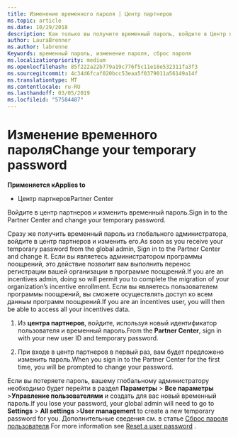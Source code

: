 ```yaml
---
title: Изменение временного пароля | Центр партнеров
ms.topic: article
ms.date: 10/29/2018
description: Как только вы получите временный пароль, войдите в Центр партнеров и измените его.
author: LauraBrenner
ms.author: labrenne
Keywords: временный пароль, изменение пароля, сброс пароля
ms.localizationpriority: medium
ms.openlocfilehash: 85f222a22b779a19c776f5c11e18e532311fa3f3
ms.sourcegitcommit: 4c34d6fcaf020bcc53eaa5f0379011a56149a14f
ms.translationtype: MT
ms.contentlocale: ru-RU
ms.lasthandoff: 03/05/2019
ms.locfileid: "57584487"
---
```

# <a name="change-your-temporary-password"></a><span data-ttu-id="16c2c-104">Изменение временного пароля</span><span class="sxs-lookup"><span data-stu-id="16c2c-104">Change your temporary password</span></span>

<span data-ttu-id="16c2c-105">**Применяется к**</span><span class="sxs-lookup"><span data-stu-id="16c2c-105">**Applies to**</span></span>

-  <span data-ttu-id="16c2c-106">Центр партнеров</span><span class="sxs-lookup"><span data-stu-id="16c2c-106">Partner Center</span></span>

<span data-ttu-id="16c2c-107">Войдите в центр партнеров и изменить временный пароль.</span><span class="sxs-lookup"><span data-stu-id="16c2c-107">Sign in to the Partner Center and change your temporary password.</span></span>

<span data-ttu-id="16c2c-108">Сразу же получить временный пароль из глобального администратора, войдите в центр партнеров и изменить его.</span><span class="sxs-lookup"><span data-stu-id="16c2c-108">As soon as you receive your temporary password from the global admin, Sign in to the Partner Center and change it.</span></span> <span data-ttu-id="16c2c-109">Если вы являетесь администратором программы поощрений, это действие позволит вам выполнить перенос регистрации вашей организации в программе поощрений.</span><span class="sxs-lookup"><span data-stu-id="16c2c-109">If you are an incentives admin, doing so will permit you to complete the migration of your organization’s incentive enrollment.</span></span> <span data-ttu-id="16c2c-110">Если вы являетесь пользователем программы поощрений, вы сможете осуществлять доступ ко всем данным программ поощрений.</span><span class="sxs-lookup"><span data-stu-id="16c2c-110">If you are an incentives user, you will then be able to access all your incentives data.</span></span>

1.  <span data-ttu-id="16c2c-111">Из **центра партнеров**, войдите, используя новый идентификатор пользователя и временный пароль.</span><span class="sxs-lookup"><span data-stu-id="16c2c-111">From the **Partner Center**, sign in with your new user ID and temporary password.</span></span>

2.  <span data-ttu-id="16c2c-112">При входе в центр партнеров в первый раз, вам будет предложено изменить пароль.</span><span class="sxs-lookup"><span data-stu-id="16c2c-112">When you sign in to the Partner Center for the first time, you will be prompted to change your password.</span></span>

<span data-ttu-id="16c2c-113">Если вы потеряете пароль, вашему глобальному администратору необходимо будет перейти в раздел **Параметры** > **Все параметры** >**Управление пользователями** и создать для вас новый временный пароль.</span><span class="sxs-lookup"><span data-stu-id="16c2c-113">If you lose your password, your global admin will need to go to  **Settings** > **All settings** >**User management** to create a new temporary password for you.</span></span>
<span data-ttu-id="16c2c-114">Дополнительные сведения см. в статье [Сброс пароля пользователя](reset-a-user-password.md).</span><span class="sxs-lookup"><span data-stu-id="16c2c-114">For more information see [Reset a user password](reset-a-user-password.md) .</span></span>


 

 



